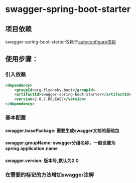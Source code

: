 # swagger-spring-boot-starter

## 项目依赖
swagger-spring-boot-starter依赖于[autoconfigure项目](https://github.com/flyonskycn/autoconfigure)

## 使用步骤：
### 引入依赖
```xml
<dependency>
    <groupId>org.flyonsky.boot</groupId>
    <artifactId>swagger-spring-boot-starter</artifactId>
    <version>2.0.7.RELEASE</version>
</dependency>
```
### 基本配置
#### swagger.basePackage: 需要生成swagger文档的基础包
#### swagger.groupName: swagger分组名称，一般设置为spring.application.name
#### swagger.version: 版本号,默认为2.0
### 在需要的标记的方法增加swagger注解